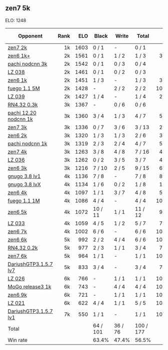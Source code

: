 ## zen7 5k ##

ELO: 1248

Opponent | Rank | ELO | Black | Write | Total | Win rate
---------|-----:|----:|-------|-------|-------|-------:
[zen7 2k](zen7%202k.md) | 1k | 1603 | 0 / 1 | - | 0 / 1 | 0.0%
[zen6 1k+](zen6%201k+.md) | 2k | 1561 | 0 / 1 | 1 / 2 | 1 / 3 | 33.3%
[pachi nodcnn 3k](pachi%20nodcnn%203k.md) | 2k | 1542 | 0 / 1 | 0 / 3 | 0 / 4 | 0.0%
[LZ 038](LZ%20038.md) | 2k | 1461 | 0 / 1 | 0 / 2 | 0 / 3 | 0.0%
[zen6 1k](zen6%201k.md) | 2k | 1451 | 1 / 3 | - | 1 / 3 | 33.3%
[fuego 1.1 5M](fuego%201.1%205M.md) | 2k | 1428 | - | 2 / 2 | 2 / 2 | 100.0%
[LZ 039](LZ%20039.md) | 2k | 1427 | 1 / 4 | - | 1 / 4 | 25.0%
[RN4.32 0.3k](RN4.32%200.3k.md) | 3k | 1367 | - | 0 / 6 | 0 / 6 | 0.0%
[pachi 12.20 nodcnn 1k](pachi%2012.20%20nodcnn%201k.md) | 3k | 1360 | 3 / 4 | 1 / 3 | 4 / 7 | 57.1%
[zen7 3k](zen7%203k.md) | 3k | 1336 | 0 / 7 | 3 / 6 | 3 / 13 | 23.1%
[zen6 2k](zen6%202k.md) | 3k | 1320 | 1 / 3 | 1 / 3 | 2 / 6 | 33.3%
[pachi nodcnn 1k](pachi%20nodcnn%201k.md) | 3k | 1319 | 2 / 3 | 2 / 4 | 4 / 7 | 57.1%
[zen7 4k](zen7%204k.md) | 3k | 1263 | 3 / 8 | 4 / 8 | 7 / 16 | 43.8%
[LZ 036](LZ%20036.md) | 3k | 1262 | 0 / 2 | 3 / 5 | 3 / 7 | 42.9%
[zen6 3k](zen6%203k.md) | 3k | 1216 | 7 / 10 | 2 / 5 | 9 / 15 | 60.0%
[gnugo 3.8 lv1](gnugo%203.8%20lv1.md) | 4k | 1136 | 7 / 8 | - | 7 / 8 | 87.5%
[gnugo 3.8 lvX](gnugo%203.8%20lvX.md) | 4k | 1134 | 1 / 6 | 0 / 2 | 1 / 8 | 12.5%
[zen6 4k](zen6%204k.md) | 4k | 1097 | 1 / 1 | 3 / 7 | 4 / 8 | 50.0%
[fuego 1.1 1M](fuego%201.1%201M.md) | 4k | 1086 | 4 / 4 | - | 4 / 4 | 100.0%
[zen6 5k](zen6%205k.md) | 4k | 1072 | 10 / 11 | 1 / 1 | 11 / 12 | 91.7%
[LZ 033](LZ%20033.md) | 4k | 1059 | 4 / 5 | 1 / 2 | 5 / 7 | 71.4%
[zen6 7k](zen6%207k.md) | 4k | 1002 | 6 / 6 | - | 6 / 6 | 100.0%
[zen6 6k](zen6%206k.md) | 5k | 992 | 2 / 2 | 4 / 4 | 6 / 6 | 100.0%
[RN4.32 0.2k](RN4.32%200.2k.md) | 5k | 977 | 2 / 3 | 1 / 1 | 3 / 4 | 75.0%
[zen7 6k](zen7%206k.md) | 5k | 964 | 1 / 1 | - | 1 / 1 | 100.0%
[DariushGTP3.1.5.7 lv7](DariushGTP3.1.5.7%20lv7.md) | 5k | 833 | 3 / 4 | - | 3 / 4 | 75.0%
[LZ 026](LZ%20026.md) | 6k | 766 | - | 1 / 1 | 1 / 1 | 100.0%
[MoGo release3 1k](MoGo%20release3%201k.md) | 6k | 743 | - | 4 / 4 | 4 / 4 | 100.0%
[zen6 9k](zen6%209k.md) | 6k | 721 | - | 1 / 1 | 1 / 1 | 100.0%
[LZ 021](LZ%20021.md) | 6k | 622 | 4 / 4 | 1 / 1 | 5 / 5 | 100.0%
[DariushGTP3.1.5.7 lv1](DariushGTP3.1.5.7%20lv1.md) | 7k | 550 | 1 / 1 | - | 1 / 1 | 100.0%
Total | | | 64 / 101 | 36 / 76 | 100 / 177 | 
Win rate| | | 63.4% | 47.4% | 56.5% | 
